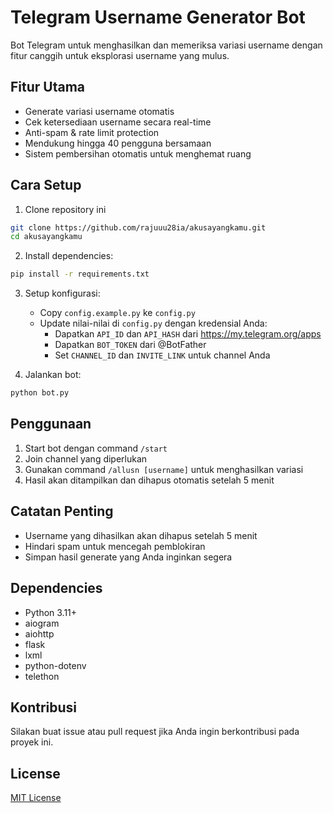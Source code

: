 # Telegram Username Generator Bot

Bot Telegram untuk menghasilkan dan memeriksa variasi username dengan fitur canggih untuk eksplorasi username yang mulus.

## Fitur Utama

- Generate variasi username otomatis
- Cek ketersediaan username secara real-time
- Anti-spam & rate limit protection
- Mendukung hingga 40 pengguna bersamaan
- Sistem pembersihan otomatis untuk menghemat ruang

## Cara Setup

1. Clone repository ini
```bash
git clone https://github.com/rajuuu28ia/akusayangkamu.git
cd akusayangkamu
```

2. Install dependencies:
```bash
pip install -r requirements.txt
```

3. Setup konfigurasi:
   - Copy `config.example.py` ke `config.py`
   - Update nilai-nilai di `config.py` dengan kredensial Anda:
     - Dapatkan `API_ID` dan `API_HASH` dari https://my.telegram.org/apps
     - Dapatkan `BOT_TOKEN` dari @BotFather
     - Set `CHANNEL_ID` dan `INVITE_LINK` untuk channel Anda

4. Jalankan bot:
```bash
python bot.py
```

## Penggunaan

1. Start bot dengan command `/start`
2. Join channel yang diperlukan
3. Gunakan command `/allusn [username]` untuk menghasilkan variasi
4. Hasil akan ditampilkan dan dihapus otomatis setelah 5 menit

## Catatan Penting

- Username yang dihasilkan akan dihapus setelah 5 menit
- Hindari spam untuk mencegah pemblokiran
- Simpan hasil generate yang Anda inginkan segera

## Dependencies

- Python 3.11+
- aiogram
- aiohttp
- flask
- lxml
- python-dotenv
- telethon

## Kontribusi

Silakan buat issue atau pull request jika Anda ingin berkontribusi pada proyek ini.

## License

[MIT License](LICENSE)